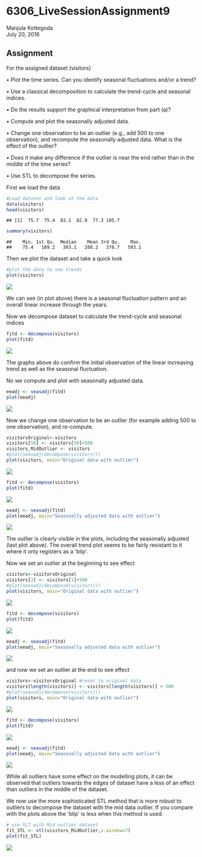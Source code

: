 # 6306_LiveSessionAssignment9
Manjula Kottegoda  
July 20, 2016  



## Assignment

For the assigned dataset (visitors)

•	Plot the time series. Can you identify seasonal fluctuations and/or a trend? 

•	Use a classical decomposition to calculate the trend-cycle and seasonal indices. 

•	Do the results support the graphical interpretation from part (a)? 

•	Compute and plot the seasonally adjusted data. 

•	Change one observation to be an outlier (e.g., add 500 to one observation), and recompute the seasonally adjusted data. What is the effect of the outlier? 

•	Does it make any difference if the outlier is near the end rather than in the middle of the time series? 

•	Use STL to decompose the series. 
  


First we load the data

```r
#Load dataset and look at the data
data(visitors)
head(visitors)
```

```
## [1]  75.7  75.4  83.1  82.9  77.3 105.7
```

```r
summary(visitors)
```

```
##    Min. 1st Qu.  Median    Mean 3rd Qu.    Max. 
##    75.4   189.2   303.1   288.2   378.7   593.1
```



Then we plot the dataset and take a quick look

```r
#plot the data to see trends
plot(visitors)
```

![](6306_LiveSessionAssignment9_files/figure-html/unnamed-chunk-2-1.png)<!-- -->

We can see (in plot above) there is a seasonal fluctuation pattern and an overall linear increase through the years.


Now we decompose dataset to calculate the trend-cycle and seasonal indices

```r
fitd <- decompose(visitors)
plot(fitd)
```

![](6306_LiveSessionAssignment9_files/figure-html/unnamed-chunk-3-1.png)<!-- -->

The graphs above do confirm the initial observation of the linear increasing trend as well as the seasonal fluctuation.




No we compute and plot with seasonally adjusted data. 

```r
eeadj <- seasadj(fitd)
plot(eeadj)
```

![](6306_LiveSessionAssignment9_files/figure-html/unnamed-chunk-4-1.png)<!-- -->



Now we change one observation to be an outlier (for example adding 500 to one observation), and re-compute. 



```r
visitorsOriginal<-visitors
visitors[50] <- visitors[50]+500 
visitors_MidOutlier <- visitors
#plot(seasadj(decompose(visitors)))
plot(visitors, main="Original data with outlier")
```

![](6306_LiveSessionAssignment9_files/figure-html/unnamed-chunk-5-1.png)<!-- -->

```r
fitd <- decompose(visitors)
plot(fitd)
```

![](6306_LiveSessionAssignment9_files/figure-html/unnamed-chunk-5-2.png)<!-- -->

```r
eeadj <- seasadj(fitd)
plot(eeadj, main="Seasonally adjusted data with outlier")
```

![](6306_LiveSessionAssignment9_files/figure-html/unnamed-chunk-5-3.png)<!-- -->


The outlier is clearly visible in the plots, including the seasonally adjusted (last plot above). The overall trend plot seems to be fairly resistant to it where it only registers as a 'blip'.


Now we set an outlier at the beginning to see effect


```r
visitors<-visitorsOriginal
visitors[1] <- visitors[1]+500 
#plot(seasadj(decompose(visitors)))
plot(visitors, main="Original data with outlier")
```

![](6306_LiveSessionAssignment9_files/figure-html/unnamed-chunk-6-1.png)<!-- -->

```r
fitd <- decompose(visitors)
plot(fitd)
```

![](6306_LiveSessionAssignment9_files/figure-html/unnamed-chunk-6-2.png)<!-- -->

```r
eeadj <- seasadj(fitd)
plot(eeadj, main="Seasonally adjusted data with outlier")
```

![](6306_LiveSessionAssignment9_files/figure-html/unnamed-chunk-6-3.png)<!-- -->


and now we set an outlier at the end to see effect


```r
visitors<-visitorsOriginal #reset to original data
visitors[length(visitors)] <- visitors[length(visitors)] + 500
#plot(seasadj(decompose(visitors)))
plot(visitors, main="Original data with outlier")
```

![](6306_LiveSessionAssignment9_files/figure-html/unnamed-chunk-7-1.png)<!-- -->

```r
fitd <- decompose(visitors)
plot(fitd)
```

![](6306_LiveSessionAssignment9_files/figure-html/unnamed-chunk-7-2.png)<!-- -->

```r
eeadj <- seasadj(fitd)
plot(eeadj, main="Seasonally adjusted data with outlier")
```

![](6306_LiveSessionAssignment9_files/figure-html/unnamed-chunk-7-3.png)<!-- -->


While all outliers have some effect on the modelling plots, it can be observed that outliers towards the edges of dataset have a less of an effect than outliers in the middle of the dataset.


We now use the more sophisticated STL method that is more robust to outliers to decompose the dataset with the mid data outlier. If you compare with the plots above the 'blip' is less when this method is used.


```r
# use SLT with Mid outlier dataset
fit_STL <- stl(visitors_MidOutlier,s.window=7)
plot(fit_STL)
```

![](6306_LiveSessionAssignment9_files/figure-html/unnamed-chunk-8-1.png)<!-- -->
